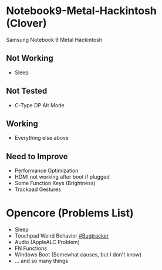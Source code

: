 # Notebook9-Metal-Hackintosh (Clover)
Samsung Notebook 9 Metal Hackintosh

## Not Working

- Sleep

## Not Tested

- C-Type DP Alt Mode

## Working

- Everything else above

## Need to Improve

- Performance Optimization
- HDMI not working after boot if plugged
- Some Function Keys (Brightness)
- Trackpad Gestures


# Opencore (Problems List)

- Sleep
- Touchpad Weird Behavior [#Bugtracker](https://github.com/acidanthera/bugtracker/issues/1026)
- Audio (AppleALC Problem)
- FN Functions
- Windows Boot (Somewhat causes, but I don't know)
- ... and so many things
